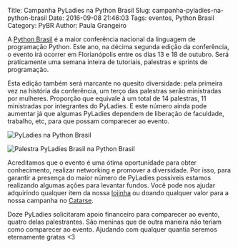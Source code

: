 Title: Campanha PyLadies na Python Brasil
Slug: campanha-pyladies-na-python-brasil
Date: 2016-09-08 21:46:03
Tags: eventos, Python Brasil
Category: PyBR
Author: Paula Grangeiro

A [Python Brasil](http://2016.pythonbrasil.org.br/) é a maior conferência nacional da linguagem de programação Python. Este ano, na décima segunda edição da conferência, o evento irá ocorrer em Florianópolis entre os dias 13 e 18 de outubro. Será praticamente uma semana inteira de tutoriais, palestras e sprints de programação.

Esta edição também será marcante no quesito diversidade: pela primeira vez na história da conferência, um terço das palestras serão ministradas por mulheres. Proporção que equivale à um total de 14 palestras, 11 ministradas por integrantes do PyLadies. E este número ainda pode aumentar já que algumas PyLadies dependem de liberação de faculdade, trabalho, etc, para que possam comparecer ao evento.

![PyLadies na Python Brasil]({filename}/images/campanha-pyladies-na-python-brasil/001.png)

![Palestra PyLadies Brasil na Python Brasil]({filename}/images/campanha-pyladies-na-python-brasil/002.png)

Acreditamos que o evento é uma ótima oportunidade para obter conhecimento, realizar networking e promover a diversidade. Por isso, para garantir a presença do maior número de PyLadies possíveis estamos realizando algumas ações para levantar fundos. Você pode nos ajudar adquirindo qualquer item da nossa [lojinha](http://pyladiesbrasil.iluria.com/) ou doando qualquer valor para a nossa campanha no [Catarse](https://www.catarse.me/pyladies_na_python_brasil_12).

Doze PyLadies solicitaram apoio financeiro para comparecer ao evento, quatro delas palestrantes. São meninas que de outra maneira não teriam como comparecer ao evento. Ajudando com qualquer quantia seremos eternamente gratas <3
